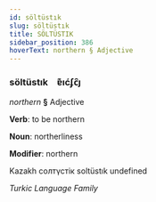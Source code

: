 ```yaml
---
id: söltüstık
slug: söltüstık
title: SÖLTÜSTIK
sidebar_position: 386
hoverText: northern § Adjective
---
```


### söltüstık&emsp;<span kind="abugida">ɐ͊ıćʄc̑ȷ</span>

*northern* **§** Adjective

**Verb**: to be northern

**Noun**: northerliness

**Modifier**: northern

Kazakh солтүстік soltüstık undefined

*Turkic Language Family*